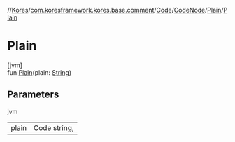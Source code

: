 //[Kores](../../../../../index.md)/[com.koresframework.kores.base.comment](../../../index.md)/[Code](../../index.md)/[CodeNode](../index.md)/[Plain](index.md)/[Plain](-plain.md)

# Plain

[jvm]\
fun [Plain](-plain.md)(plain: [String](https://kotlinlang.org/api/latest/jvm/stdlib/kotlin/-string/index.html))

## Parameters

jvm

| | |
|---|---|
| plain | Code string, |
